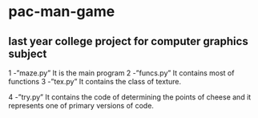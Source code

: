 # pac-man-game
  last year college project for computer graphics subject
----------------------------
1 -”maze.py”
   It is the main program
2 -”funcs.py”
  It contains most of functions
3 -”tex.py”
  It contains the class of texture.

4 -”try.py”
  It contains the code of determining the points of cheese and it represents one of primary versions of code. 




